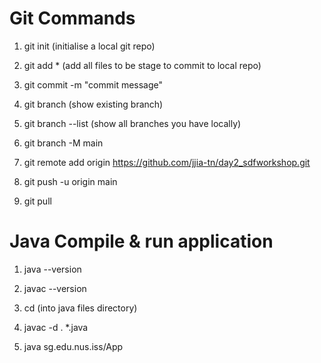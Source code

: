# Git Commands

1. git init (initialise a local git repo)

2. git add * (add all files to be stage to commit to local repo)

3. git commit -m "commit message"

4. git branch (show existing branch)

5. git branch --list (show all branches you have locally)

6. git branch -M main

7. git remote add origin https://github.com/jjia-tn/day2_sdfworkshop.git

8. git push -u origin main

9. git pull


# Java Compile & run application

1. java --version

2. javac --version

3. cd (into java files directory)

4. javac -d . *.java

5. java sg.edu.nus.iss/App